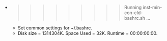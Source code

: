 * >>>>>>>>> Running inst-min-con-cld-bashrc.sh ...
  * Set common settings for ~/.bashrc.
  * Disk size = 1314304K. Space Used = 32K. Runtime = 00:00:00:00.
